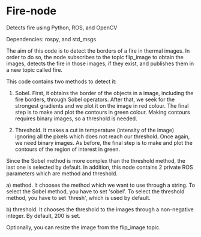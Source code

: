 # Fire-node
Detects fire using Python, ROS, and OpenCV

Dependencies: rospy, and std_msgs

The aim of this code is to detect the borders of a fire in thermal images. In order to do so, the node subscribes to the topic flip_image to obtain the images, detects the fire in those images, if they exist, and publishes them in a new topic called fire.

This code contains two methods to detect it:

1) Sobel. First, it obtains the border of the objects in a image, including the fire borders, through Sobel operators. After that, we seek for the strongest gradients and we plot it on the image in red colour. The final step is to make and plot the contours in green colour. Making contours requires binary images, so a threshold is needed.

2) Threshold. It makes a cut in temperature (intensity of the image) ignoring all the pixels which does not reach our threshold. Once again, we need binary images. As before, the final step is to make and plot the contours of the region of interest in green.

Since the Sobel method is more complex than the threshold method, the last one is selected by default. In addition, this node contains 2 private ROS parameters which are method and threshold.

a) method. It chooses the method which we want to use through a string. To select the Sobel method, you have to set 'sobel'. To select the threshold method, you have to set 'thresh', which is used by default.

b) threshold. It chooses the threshold to the images through a non-negative integer. By default, 200 is set.

Optionally, you can resize the image from the flip_image topic.

